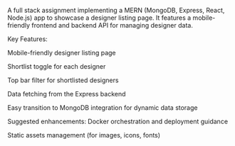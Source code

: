 A full stack assignment implementing a MERN (MongoDB, Express, React, Node.js) app to showcase a designer listing page. It features a mobile-friendly frontend and backend API for managing designer data.

Key Features:

Mobile-friendly designer listing page

Shortlist toggle for each designer

Top bar filter for shortlisted designers

Data fetching from the Express backend

Easy transition to MongoDB integration for dynamic data storage

Suggested enhancements: Docker orchestration and deployment guidance

Static assets management (for images, icons, fonts)
